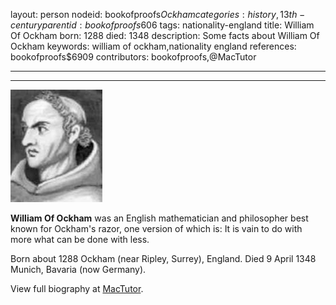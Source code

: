 layout: person
nodeid: bookofproofs$Ockham
categories: history,13th-century
parentid: bookofproofs$606
tags: nationality-england
title: William Of Ockham
born: 1288
died: 1348
description: Some facts about  William Of Ockham
keywords: william of ockham,nationality england
references: bookofproofs$6909
contributors: bookofproofs,@MacTutor

---


---

![Ockham.jpg](https://github.com/bookofproofs/bookofproofs.github.io/blob/main/_sources/_assets/images/portraits/Ockham.jpg?raw=true)

**William Of Ockham** was an English mathematician and philosopher best known for Ockham's razor, one version of which is: It is vain to do with more what can be done with less.

Born about 1288 Ockham (near Ripley, Surrey), England. Died 9 April 1348 Munich, Bavaria (now Germany).


View full biography at [MacTutor](https://mathshistory.st-andrews.ac.uk/Biographies/Ockham/).